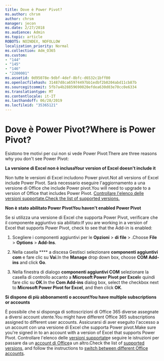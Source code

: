 ```yaml
---
title: Dove è Power Pivot?
ms.author: chrsm
author: chrsm
manager: jecon
ms.date: 2/27/2018
ms.audience: Admin
ms.topic: article
ROBOTS: NOINDEX, NOFOLLOW
localization_priority: Normal
ms.collection: Adm_O365
ms.custom:
- "144"
- "145"
- "146"
- "2200001"
ms.assetid: 0d95078e-9dbf-4def-8bfc-d6532c1bff00
ms.openlocfilehash: 31487d8ca65974497bb1edbf2b0204abd11cb87b
ms.sourcegitcommit: 5fb7a4b28859690020efdea630d03e70cc0e6334
ms.translationtype: MT
ms.contentlocale: it-IT
ms.lasthandoff: 06/28/2019
ms.locfileid: "35365121"
---
```

# <a name="where-is-power-pivot"></a><span data-ttu-id="f0589-102">Dove è Power Pivot?</span><span class="sxs-lookup"><span data-stu-id="f0589-102">Where is Power Pivot?</span></span>

<span data-ttu-id="f0589-103">Esistono tre motivi per cui non si vede Power Pivot:</span><span class="sxs-lookup"><span data-stu-id="f0589-103">There are three reasons why you don't see Power Pivot:</span></span>
  
<span data-ttu-id="f0589-104">**La versione di Excel non è inclusa**</span><span class="sxs-lookup"><span data-stu-id="f0589-104">**Your version of Excel doesn't include it**</span></span>
  
<span data-ttu-id="f0589-105">Non tutte le versioni di Excel includono Power pivot.</span><span class="sxs-lookup"><span data-stu-id="f0589-105">Not all versions of Excel include Power Pivot.</span></span> <span data-ttu-id="f0589-106">Sarà necessario eseguire l'aggiornamento a una versione di Office che include Power pivot.</span><span class="sxs-lookup"><span data-stu-id="f0589-106">You will need to upgrade to a version of Office that includes Power Pivot.</span></span> [<span data-ttu-id="f0589-107">Controllare l'elenco delle versioni supportate.</span><span class="sxs-lookup"><span data-stu-id="f0589-107">Check the list of supported versions.</span></span>](https://support.office.com/article/aa64e217-4b6e-410b-8337-20b87e1c2a4b.aspx)
  
<span data-ttu-id="f0589-108">**Non è stato abilitato Power Pivot**</span><span class="sxs-lookup"><span data-stu-id="f0589-108">**You haven't enabled Power Pivot**</span></span>
  
<span data-ttu-id="f0589-109">Se si utilizza una versione di Excel che supporta Power Pivot, verificare che il componente aggiuntivo sia abilitato:</span><span class="sxs-lookup"><span data-stu-id="f0589-109">If you are working in a version of Excel that supports Power Pivot, check to see that the Add-in is enabled:</span></span>
  
1. <span data-ttu-id="f0589-110">Scegliere i componenti aggiuntivi per le **Opzioni** \> **di** **file** \> .</span><span class="sxs-lookup"><span data-stu-id="f0589-110">Choose **File** \> **Options** \> **Add-Ins**.</span></span>

2. <span data-ttu-id="f0589-111">Nella casella \*\*\*\* a discesa Gestisci selezionare **componenti aggiuntivi com** e fare clic su **Vai**.</span><span class="sxs-lookup"><span data-stu-id="f0589-111">In the **Manage** drop down box, choose **COM Add-ins** and click **Go**.</span></span>

3. <span data-ttu-id="f0589-112">Nella finestra di dialogo **componenti aggiuntivi COM** selezionare la casella di controllo accanto a **Microsoft Power Pivot per Excel**e quindi fare clic su **OK**.</span><span class="sxs-lookup"><span data-stu-id="f0589-112">In the **Com Add-ins** dialog box, select the checkbox next to **Microsoft Power Pivot for Excel**, and then click **OK**.</span></span>

<span data-ttu-id="f0589-113">**Si dispone di più abbonamenti o account**</span><span class="sxs-lookup"><span data-stu-id="f0589-113">**You have multiple subscriptions or accounts**</span></span>
  
<span data-ttu-id="f0589-114">È possibile che si disponga di sottoscrizioni di Office 365 diverse assegnate a diversi account utente.</span><span class="sxs-lookup"><span data-stu-id="f0589-114">You might have different Office 365 subscriptions assigned to different user accounts.</span></span> <span data-ttu-id="f0589-115">Assicurarsi di aver eseguito l'accesso a un account con una versione di Excel che supporta Power pivot.</span><span class="sxs-lookup"><span data-stu-id="f0589-115">Make sure you're signed in to an account with a version of Excel that supports Power Pivot.</span></span> <span data-ttu-id="f0589-116">Controllare l'elenco delle [versioni supportate](https://support.office.com/article/aa64e217-4b6e-410b-8337-20b87e1c2a4b.aspx)e seguire le istruzioni per passare da un [account di Office](https://support.office.com/article/b9582171-fd1f-4284-9846-bdd72bb28426.aspx#BKMK_WebSwitchAccounts)a un altro.</span><span class="sxs-lookup"><span data-stu-id="f0589-116">Check the list of [supported versions](https://support.office.com/article/aa64e217-4b6e-410b-8337-20b87e1c2a4b.aspx), and follow the instructions to [switch between different Office accounts](https://support.office.com/article/b9582171-fd1f-4284-9846-bdd72bb28426.aspx#BKMK_WebSwitchAccounts).</span></span>
